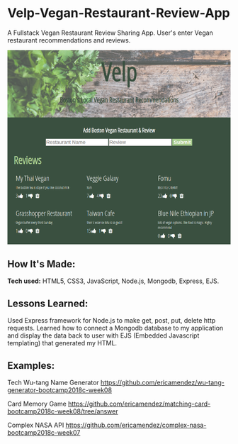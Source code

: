 
# Velp-Vegan-Restaurant-Review-App
A Fullstack Vegan Restaurant Review Sharing App. User's enter Vegan restaurant recommendations and reviews. 

![alt tag](screen.png)

## How It's Made:

**Tech used:** HTML5, CSS3, JavaScript, Node.js, Mongodb, Express, EJS.


## Lessons Learned:
Used Express framework for Node.js to make get, post, put, delete http requests. Learned how to connect a Mongodb database to my application and display the data back to user with EJS (Embedded Javascript templating) that generated my HTML.


## Examples:

Tech Wu-tang Name Generator https://github.com/ericamendez/wu-tang-generator-bootcamp2018c-week08

Card Memory Game https://github.com/ericamendez/matching-card-bootcamp2018c-week08/tree/answer

Complex NASA API https://github.com/ericamendez/complex-nasa-bootcamp2018c-week07
